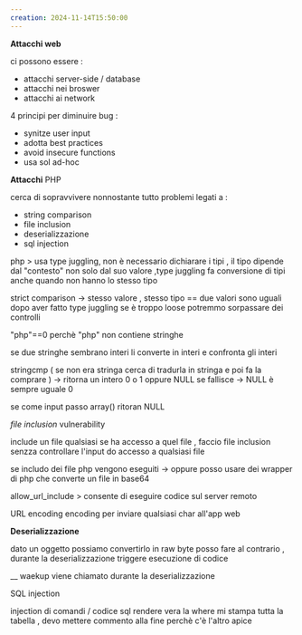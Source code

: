 ```yaml
---
creation: 2024-11-14T15:50:00
---
```

**Attacchi web** 

ci possono essere : 
+ attacchi server-side / database
+ attacchi nei broswer
+ attacchi ai network

4 principi per diminuire bug : 
+ synitze user input
+ adotta best practices
+ avoid insecure functions
+ usa sol ad-hoc

**Attacchi** PHP

cerca di sopravvivere nonnostante tutto 
problemi legati a :
+ string comparison
+ file inclusion
+ deserializzazione 
+ sql injection

php > usa type juggling, non è necessario dichiarare i tipi , il tipo dipende dal "contesto" non solo dal suo valore ,type juggling fa conversione di tipi anche quando non hanno lo stesso tipo 

strict comparison -> stesso valore , stesso tipo 
\==  due valori sono uguali dopo aver fatto type juggling
se è troppo loose potremmo sorpassare dei controlli 

"php"\==0 perchè "php" non contiene stringhe 

se due stringhe sembrano interi li converte in interi e confronta gli interi

stringcmp ( se non era stringa cerca di tradurla in stringa e poi fa la comprare  ) -> ritorna un intero 0 o 1 oppure NULL se fallisce -> NULL è sempre uguale 0 

se come input passo array() ritoran NULL  

*file inclusion* vulnerability

include un file qualsiasi se ha accesso a quel file , faccio file inclusion senzza controllare l'input do accesso a qualsiasi file 

se includo dei file php vengono eseguiti -> oppure posso usare dei wrapper di php che converte un file in base64 

allow_url_include > consente di eseguire codice sul server remoto 

URL encoding encoding per inviare qualsiasi char all'app web 

**Deserializzazione** 

dato un oggetto possiamo convertirlo in raw byte posso fare al contrario , durante la deserializzazione triggere esecuzione di codice 

__ waekup viene chiamato durante la deserializzazione

SQL injection 

injection di comandi / codice sql 
rendere vera la where mi stampa tutta la tabella , devo mettere commento alla fine perchè c'è l'altro apice

